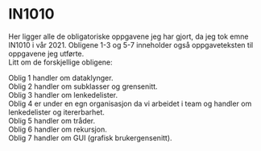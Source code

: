 # IN1010
Her ligger alle de obligatoriske oppgavene jeg har gjort, da jeg tok emne IN1010 i vår 2021.
Obligene 1-3 og 5-7 inneholder også oppgaveteksten til oppgavene jeg utførte. <br />
Litt om de forskjellige obligene:

Oblig 1 handler om dataklynger. <br />
Oblig 2 handler om subklasser og grensenitt. <br />
Oblig 3 handler om lenkedelister. <br />
Oblig 4 er under en egn organisasjon da vi arbeidet i team og handler om lenkedelister og itererbarhet. <br />
Oblig 5 handler om tråder. <br />
Oblig 6 handler om rekursjon. <br />
Oblig 7 handler om GUI (grafisk brukergensenitt). <br />
